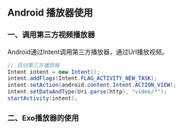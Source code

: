 ## Android 播放器使用

### 一、调用第三方视频播放器

Android通过Intent调用第三方播放器，通过Url播放视频。

```java
// 启动第三方播放器
Intent intent = new Intent();
intent.addFlags(Intent.FLAG_ACTIVITY_NEW_TASK);
intent.setAction(android.content.Intent.ACTION_VIEW);
intent.setDataAndType(Uri.parse(http), "video/*");
startActivity(intent);
```

### 二、Exo播放器的使用
